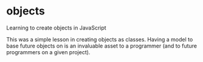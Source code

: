 # objects
Learning to create objects in JavaScript

This was a simple lesson in creating objects as classes. Having a model to base future objects on is an invaluable asset to a programmer (and to future programmers on a given project).
